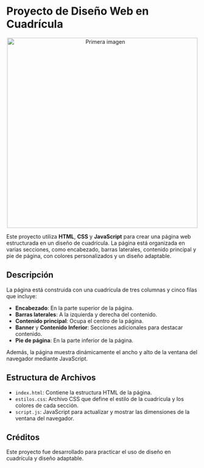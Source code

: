 # Proyecto de Diseño Web en Cuadrícula

<div align="center">
    <img src="https://github.com/user-attachments/assets/60f68345-5e5e-4d53-9fae-2b0b68c10866" width="500" alt="Primera imagen">
</div>

Este proyecto utiliza **HTML**, **CSS** y **JavaScript** para crear una página web estructurada en un diseño de cuadrícula. La página está organizada en varias secciones, como encabezado, barras laterales, contenido principal y pie de página, con colores personalizados y un diseño adaptable.

## Descripción

La página está construida con una cuadrícula de tres columnas y cinco filas que incluye:
- **Encabezado**: En la parte superior de la página.
- **Barras laterales**: A la izquierda y derecha del contenido.
- **Contenido principal**: Ocupa el centro de la página.
- **Banner** y **Contenido Inferior**: Secciones adicionales para destacar contenido.
- **Pie de página**: En la parte inferior de la página.

Además, la página muestra dinámicamente el ancho y alto de la ventana del navegador mediante JavaScript.

## Estructura de Archivos

- `index.html`: Contiene la estructura HTML de la página.
- `estilos.css`: Archivo CSS que define el estilo de la cuadrícula y los colores de cada sección.
- `script.js`: JavaScript para actualizar y mostrar las dimensiones de la ventana del navegador.

## Créditos

Este proyecto fue desarrollado para practicar el uso de diseño en cuadrícula y diseño adaptable.
